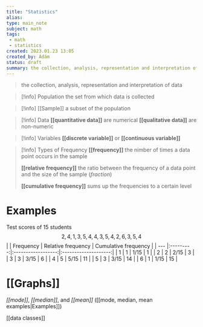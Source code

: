 ```yaml
---
title: "Statistics"
alias: 
type: main_note
subject: math
tags:
 - math
 - statistics
created: 2023.01.23 13:05
created_by: Ádám
status: draft
summary: the collection, analysis, representation and interpretation of data
---
```

> the collection, analysis, representation and interpretation of data

>[!info] Population
>the set from which data is collected

>[!info] [[Sample]]
>a subset of the population

> [!info] Data
> **[[quantitative data]]** are numerical
> **[[qualitative data]]** are non-numeric

>[!info] Variables
>**[[discrete variable]]** or **[[continuous variable]]**

> [!info] Types of Frequency 
> **[[frequency]]**
> the nimber of times a data point occurs in the sample 
>
>**[[relative frequency]]**
>the ratio between the frequency of a data point and the size of the sample (*fraction*)
>
>**[[cumulative frequency]]** 
>sums up the frequencies to a certain level

# Examples
Test scores of 15 students
$$2,4,1,3,5,4,4,3,5,4,2,6,3,5,4$$
|     | Frequency | Relative frequency | Cumulative frequency |
| --- |:---------:|:------------------:|:--------------------:|
| 1   |     1     |        1/15        |         1             |
| 2   |     2     |        2/15        |          3            |
| 3   |     3     |        3/15        |         6             |
| 4   |     5     |        5/15        |         11             |
| 5   |     3     |        3/15        |         14             |
| 6   |     1     |        1/15            |        15              |

# [[Graphs]]

*[[mode]]*, *[[median]]*, and *[[mean]]* ([[mode, median, mean examples|Examples]])

[[data classes]]